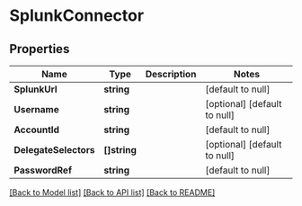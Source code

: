# SplunkConnector

## Properties
Name | Type | Description | Notes
------------ | ------------- | ------------- | -------------
**SplunkUrl** | **string** |  | [default to null]
**Username** | **string** |  | [optional] [default to null]
**AccountId** | **string** |  | [default to null]
**DelegateSelectors** | **[]string** |  | [optional] [default to null]
**PasswordRef** | **string** |  | [default to null]

[[Back to Model list]](../README.md#documentation-for-models) [[Back to API list]](../README.md#documentation-for-api-endpoints) [[Back to README]](../README.md)

